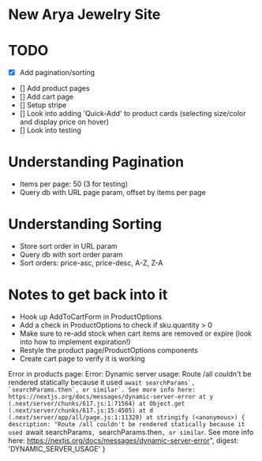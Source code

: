 # New Arya Jewelry Site

# TODO
- [x] Add pagination/sorting
- [] Add product pages
- [] Add cart page
- [] Setup stripe
- [] Look into adding 'Quick-Add' to product cards (selecting size/color and display price on hover)
- [] Look into testing

# Understanding Pagination
- Items per page: 50 (3 for testing)
- Query db with URL page param, offset by items per page

# Understanding Sorting
- Store sort order in URL param
- Query db with sort order param
- Sort orders: price-asc, price-desc, A-Z, Z-A

# Notes to get back into it
- Hook up AddToCartForm in ProductOptions
- Add a check in ProductOptions to check if sku.quantity > 0
- Make sure to re-add stock when cart items are removed or expire (look into how to implement expiration!)
- Restyle the product page/ProductOptions components
- Create cart page to verify it is working

Error in products page: Error: Dynamic server usage: Route /all couldn't be rendered statically because it used ``await searchParams`, `searchParams.then`, or similar`. See more info here: https://nextjs.org/docs/messages/dynamic-server-error
    at y (.next/server/chunks/617.js:1:71564)
    at Object.get (.next/server/chunks/617.js:15:4505)
    at d (.next/server/app/all/page.js:1:11320)
    at stringify (<anonymous>) {
  description: "Route /all couldn't be rendered statically because it used ``await searchParams`, `searchParams.then`, or similar`. See more info here: https://nextjs.org/docs/messages/dynamic-server-error",
  digest: 'DYNAMIC_SERVER_USAGE'
}


